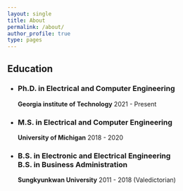 ```yaml
---
layout: single
title: About
permalink: /about/
author_profile: true
type: pages
---
```


## Education
- ### Ph.D. in Electrical and Computer Engineering
  **Georgia institute of Technology** 2021 - Present
- ### M.S. in Electrical and Computer Engineering
  **University of Michigan** 2018 - 2020
- ### B.S. in Electronic and Electrical Engineering<br /> B.S. in Business Administration
  **Sungkyunkwan University** 2011 - 2018 (Valedictorian)  
